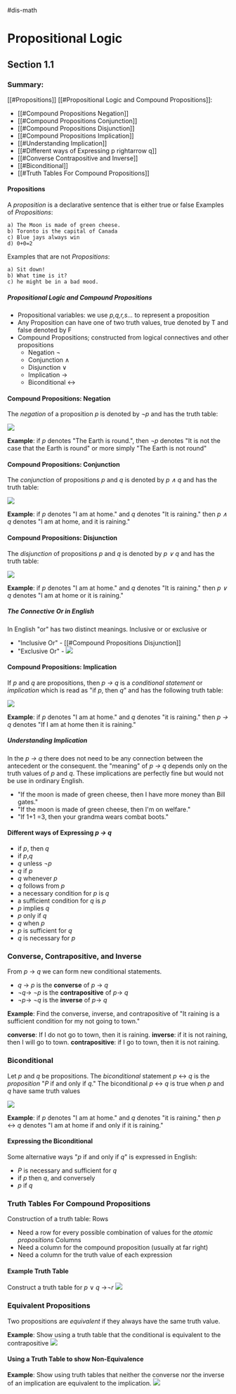 #dis-math 
# Propositional Logic
## Section 1.1
### Summary:
[[#Propositions]]
[[#Propositional Logic and Compound Propositions]]:
- [[#Compound Propositions Negation]]
- [[#Compound Propositions Conjunction]]
- [[#Compound Propositions Disjunction]]
- [[#Compound Propositions Implication]] 
- [[#Understanding Implication]] 
- [[#Different ways of Expressing p rightarrow q]]
- [[#Converse Contrapositive and Inverse]]
- [[#Biconditional]]
- [[#Truth Tables For Compound Propositions]]

#### Propositions
A *proposition* is a declarative sentence that is either true or false
Examples of *Propositions*:

	a) The Moon is made of green cheese.
	b) Toronto is the capital of Canada
	c) Blue jays always win
	d) 0+0=2
Examples that are not *Propositions*:

	a) Sit down!
	b) What time is it?
	c) he might be in a bad mood.

##### Propositional Logic and Compound Propositions
* Propositional variables: we use *p,q,r,s...* to represent a proposition
* Any Proposition can have one of two truth values, true denoted by T and false denoted by F
* Compound Propositions; constructed from logical connectives and other propositions
	* Negation $\neg$
	* Conjunction $\wedge$
	* Disjunction $\vee$
	* Implication $\rightarrow$
	* Biconditional $\leftrightarrow$

#### Compound Propositions: Negation
The *negation* of a proposition *p* is denoted by 
$\neg$*p* and has the truth table:

![](CaptureDis_Negation.png)

**Example**: if *p* denotes "The Earth is round.", then $\neg$*p* denotes "It is not the case that the Earth is round" or more simply "The Earth is not round"

#### Compound Propositions: Conjunction
The *conjunction* of propositions *p* and *q* is denoted by *p $\wedge$ q* and has the truth table:

![](CaptureDis_Conjunction.PNG)

**Example**: if *p* denotes "I am at home." and *q* denotes "It is raining." then *p $\wedge$ q* denotes "I am at home, and it is raining."

#### Compound Propositions: Disjunction
The *disjunction* of propositions *p* and *q* is denoted by *p $\vee$ q* and has the truth table:

![](CaptureDis_Disjunction.PNG)

**Example**: if *p* denotes "I am at home." and *q* denotes "It is raining." then *p $\vee$ q* denotes "I am at home or it is raining." 

##### The Connective Or in English
In English "or" has two distinct meanings. Inclusive or or exclusive or
* "Inclusive Or" - [[#Compound Propositions Disjunction]]
* "Exclusive Or" - ![](CaptureDis_Xor.PNG)

#### Compound Propositions: Implication 
If *p* and *q* are propositions, then *p $\rightarrow$ q* is a *conditional statement* or *implication* which is read as "if *p*, then *q*" and has the following truth table:

![](CaptureDis_Implication.PNG)

**Example**: if *p* denotes "I am at home." and *q* denotes "it is raining." then *p $\rightarrow$ q* denotes "If I am at home then it is raining." 

##### Understanding Implication
In the *p $\rightarrow$ q* there does not need to be any connection between the antecedent or the consequent. the "meaning" of *p $\rightarrow$ q* depends only on the truth values of *p* and *q*.
These implications are perfectly fine but would not be use in ordinary English.
* "If the moon is made of green cheese, then I have more money than Bill gates."
* "If the moon is made of green cheese, then I'm on welfare."
* "If 1+1 =3, then your grandma wears combat boots."

#### Different ways of Expressing *p $\rightarrow$ q*
- if *p*, then *q*
- if *p*,*q*
- *q* unless $\neg$*p*
- *q* if *p*
- *q* whenever *p*
- *q* follows from *p*
- a necessary condition for *p* is *q*
- a sufficient condition for *q* is *p*
- *p* implies *q*
- *p* only if *q*
- *q* when *p*
- *p* is sufficient for *q*
- *q* is necessary for *p*

### Converse, Contrapositive, and Inverse
From *p* $\rightarrow$ *q* we can form new conditional statements.
* *q* $\rightarrow$ *p* is the **converse** of *p* $\rightarrow$ *q*
* $\neg$*q*$\rightarrow$ $\neg$*p* is the **contrapositive** of *p*$\rightarrow$ *q*
* $\neg$*p*$\rightarrow$ $\neg$*q* is the **inverse** of *p*$\rightarrow$ *q*

**Example**: Find the converse, inverse, and contrapositive of "It raining is a sufficient condition for my not going to town."

**converse**: If I do not go to town, then it is raining.
**inverse**: if it is not raining, then I will go to town.
**contrapositive**: if I go to town, then it is not raining.

### Biconditional
Let *p* and *q* be propositions. The *biconditional* statement *p* $\leftrightarrow$ *q* is the *proposition* "*P* if and only if *q*." The biconditional *p* $\leftrightarrow$ *q* is true when *p* and *q* have same truth values

![](CaptureDis_Biconditional.PNG)

**Example**: if *p* denotes "I am at home." and *q* denotes "it is raining." then *p* $\leftrightarrow$ *q* denotes "I am at home if and only if it is raining."

#### Expressing the Biconditional
Some alternative ways "*p* if and only if *q*" is expressed in English:
* *P* is necessary and sufficient for *q*
* if *p* then *q*, and conversely
* *p* if *q*

### Truth Tables For Compound Propositions
Construction of a truth table:
Rows
* Need a row for every possible combination of values for the *atomic propositions*
Columns
* Need a column for the compound proposition (usually at far right)
* Need a column for the truth value of each expression

#### Example Truth Table
Construct a truth table for *p* $\vee$ *q* $\rightarrow$$\neg$*r*
![](CaptureDis_TruthTable.PNG)

### Equivalent Propositions
Two propositions are *equivalent* if they always have the same truth value.

**Example**: Show using a truth table that the conditional is equivalent to the contrapositive
![](CaptureDis_EquivalentTable.PNG)

#### Using a Truth Table to show Non-Equivalence
**Example**: Show using truth tables that neither the converse nor the inverse of an implication are equivalent to the implication.
![](CaptureDis_Non-Equivalence.PNG)
